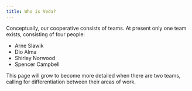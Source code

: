 ```yaml
---
title: Who is Veda?
---
```


Conceptually, our cooperative consists of teams. At present only one team exists, consisting of four people:

* Arne Slawik
* Dio Alma
* Shirley Norwood
* Spencer Campbell

This page will grow to become more detailed when there are two teams, calling for differentiation between their areas of work.
